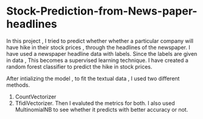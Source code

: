 # Stock-Prediction-from-News-paper-headlines

In this project , I tried to predict whether whether a particular company will have hike in their stock prices , through the headlines of the newspaper. I have used a newspaper headline data with labels. Since the labels are given in data , This becomes a supervised learning technique. I have created a random forest classifier to predict the hike in stock prices.

After intializing the model , to fit the textual data , I used two different methods.

1. CountVectorizer  
2. TfidiVectorizer.
Then I evaluted the metrics for both. I also used MultinomialNB to see whether it predicts with better accuracy or not.
